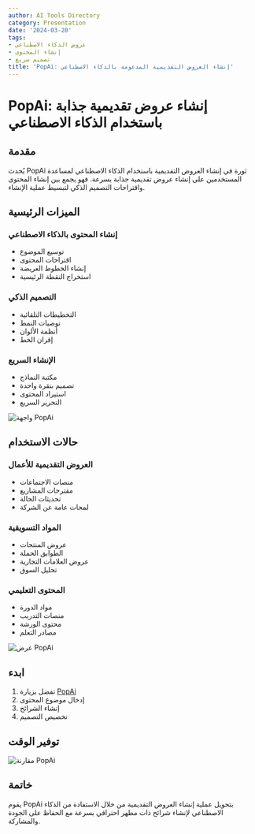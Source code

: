 ```yaml
---
author: AI Tools Directory
category: Presentation
date: '2024-03-20'
tags:
- عروض الذكاء الاصطناعي
- إنشاء المحتوى
- تصميم سريع
title: 'PopAi: إنشاء العروض التقديمية المدعومة بالذكاء الاصطناعي'
---
```


# PopAi: إنشاء عروض تقديمية جذابة باستخدام الذكاء الاصطناعي

## مقدمة

يُحدث PopAi ثورة في إنشاء العروض التقديمية باستخدام الذكاء الاصطناعي لمساعدة المستخدمين على إنشاء عروض تقديمية جذابة بسرعة. فهو يجمع بين إنشاء المحتوى واقتراحات التصميم الذكي لتبسيط عملية الإنشاء.

## الميزات الرئيسية

### إنشاء المحتوى بالذكاء الاصطناعي
- توسيع الموضوع
- اقتراحات المحتوى
- إنشاء الخطوط العريضة
- استخراج النقطة الرئيسية

### التصميم الذكي
- التخطيطات التلقائية
- توصيات النمط
- أنظمة الألوان
- إقران الخط

### الإنشاء السريع
- مكتبة النماذج
- تصميم بنقرة واحدة
- استيراد المحتوى
- التحرير السريع

![واجهة PopAi](/imgs/popai/interface.jpg)

## حالات الاستخدام

### العروض التقديمية للأعمال
- منصات الاجتماعات
- مقترحات المشاريع
- تحديثات الحالة
- لمحات عامة عن الشركة

### المواد التسويقية
- عروض المنتجات
- الطوابق الحملة
- عروض العلامات التجارية
- تحليل السوق

### المحتوى التعليمي
- مواد الدورة
- منصات التدريب
- محتوى الورشة
- مصادر التعلم

![عرض PopAi](/imgs/popai/demo.jpg)

## ابدء

1. تفضل بزيارة [PopAi](https://pop.ai)
2. إدخال موضوع المحتوى
3. إنشاء الشرائح
4. تخصيص التصميم

## توفير الوقت

![مقارنة PopAi](/imgs/popai/comparison.jpg)

## خاتمة

يقوم PopAi بتحويل عملية إنشاء العروض التقديمية من خلال الاستفادة من الذكاء الاصطناعي لإنشاء شرائح ذات مظهر احترافي بسرعة مع الحفاظ على الجودة والمشاركة.